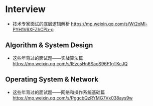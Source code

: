 # Interview

- 技术专家面试的底层逻辑解析 https://mp.weixin.qq.com/s/Wt2oMl-PYH1V6XFZhCPb-g

## Algorithm & System Design
- 这些年背过的面试题——实战算法篇 https://mp.weixin.qq.com/s/IEzcsHn6SaoS96F1gTKcJQ

## Operating System & Network
- 这些年背过的面试题——网络和操作系统基础篇 https://mp.weixin.qq.com/s/PggcbQzRYMG7Vx038ays9w
